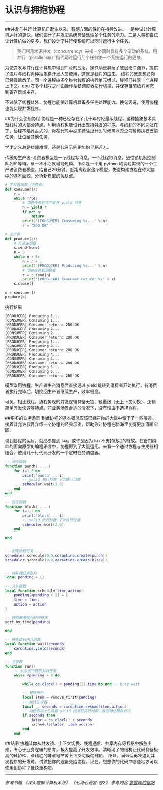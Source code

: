 # 认识与拥抱协程

---

##并发与并行
计算机自诞生以来，有两方面的性能在持续改进。一是尝试让计算机运行的更快，我们设计了并发使系统具备处理多个任务的能力。二是人类在尝试让计算机做的更多，我们设计了并行使系统可以同时运行多个任务。

> 我们利用术语并发（concurrency）来指一个同时具有多个活动的系统。用并行（parallelism）指代同时运行几个任务使一个系统运行的更快。

为使并发与并行在计算机中得到广泛的应用，操作系统屏蔽了底层硬件细节，提供了进程与线程两种抽象供开发人员使用，这就是线程的由来。
线程的概念想必你已经很熟悉了。同一个进程由多个称为线程的执行单元组成，线程们共享一个进程上下文。cpu 在多个线程之间由操作系统调度器进行切换，并保存当前线程状态到寄存器或主存。

不过除了线程以外，协程也能使计算机具备多任务处理能力。换句话说，使用协程也能实现并发程序。

##为什么使用协程
协程是一种已经存在了几十年的轻量级线程，这种抽象技术具备线程的大部分特点。利用协程也能设计出支持并发的程序。与线程的不同之处在于，协程不是抢占式的，你在代码中必须标注出什么时候可以安全的暂停执行当前任务，让位给其他任务。

学术定义总是枯燥难懂，还是代码示例更加的平易近人。

传统的生产者-消费者模型是一个线程写消息，一个线程取消息，通过锁机制控制队列和等待，但一不小心就可能死锁。下面是一个用 python 的协程实现的一个生产者消费者模型。给自己20分钟，近距离观察这个模型，快速构建协程在你大脑中的基本面貌，分析新模型的优缺点。


```python
# 生成器函数（消费者）
def consumer():
    r = ''
    while True:
        # 切换任务到生产者并 yield 结果
        n = yield r
        if not n:
            return
        print('[CONSUMER] Consuming %s...' % n)
        r = '200 OK'

# 生产者
def produce(c):
    # 开启生成器
    c.send(None)
    n = 0
    while n < 5:
        n = n + 1
        print('[PRODUCER] Producing %s...' % n)
        # 切换任务到消费者
        r = c.send(n)
        print('[PRODUCER] Consumer return: %s' % r)
    c.close()

c = consumer()
produce(c)


```
执行结果
```
[PRODUCER] Producing 1...
[CONSUMER] Consuming 1...
[PRODUCER] Consumer return: 200 OK
[PRODUCER] Producing 2...
[CONSUMER] Consuming 2...
[PRODUCER] Consumer return: 200 OK
[PRODUCER] Producing 3...
[CONSUMER] Consuming 3...
[PRODUCER] Consumer return: 200 OK
[PRODUCER] Producing 4...
[CONSUMER] Consuming 4...
[PRODUCER] Consumer return: 200 OK
[PRODUCER] Producing 5...
[CONSUMER] Consuming 5...
[PRODUCER] Consumer return: 200 OK

```

模型改用协程，生产者生产消息后直接通过 yield 跳转到消费者开始执行，待消费者执行完毕后，切换回生产者继续生产，效率极高。

可见，相比线程，协程实现的并发逻辑具备无锁、轻量级（无上下文切换）、逻辑简单开发快速等特点。在业务场景合适的情况下，没有理由不选择协程。

##更多的业务场景
到此协程的基本概念应该已经在你的大脑中留下了一些痕迹。接着请允许我再介绍一个协程的经典示例，帮助你让协程在脑海里变得更加清晰牢固。

谈到协程的运用，就必须提到 lua。或许是因为 lua 不支持线程的缘故。在这门纯粹的面向原型的编程语言中，协程得到了大量运用。来看一个通过协程与生成器相结合，使用几十行代码开发的一个定时任务调度器。

```lua
-- 进攻函数
function punch( ... )
	for i=1,5 do
		print('punch' .. i)
		-- yelid 执行秒数 下次执行位置
		scheduler.wait(1.0)
	end
end

-- 防守函数
function block( ... )
	for i=1,3 do
		print('block' .. i)
		-- yelid 执行秒数 下次执行位置
		scheduler.wait(2.0)
	end

end


-- 创建协程任务
scheduler.schedule(0.0,coroutine.create(punch))
scheduler.schedule(0.0,coroutine.create(block))


-- 待处理任务队列
local pending = {}

-- 入队函数
local function schedule(time,action)
	pending[#pending + 1] = {
	time = time,
	action = action
}

-- 按照未来执行时间排序
sort_by_time(pending)

end

-- 任务执行出让函数
local function wait(seconds)
	coroutine.yield(seconds)
end

-- 主函数
function run()
	-- 从队列中获取处理任务
	while #pending > 0 do

		while os.clock() < pending[1].time do end -- busy-wait

		-- 移除任务
		local item = remove_first(pending)
		-- 执行生成器
		local _, seconds = coroutine.resume(item.action)
		-- 将任务加上生成器 yelid 回来的执行时间，放回待处理队列中
		if seconds then 
			later = os.clock() + seconds
			sschedule(later, item.action)
		end
	end

```



##结语
协程让你从并发锁、上下文切换、线程通信、共享内存等桎梏中解脱出来，专心于业务逻辑的思考，极大提高了开发效率。清晰明了的结构让代码具备极高的维护性。单线程的特点可节省上下文切换的开销。
所以，当今后再次遇到并发程序的开发时，试试把你的逻辑交给协程。现在，想想你的代码中哪些地方可以使用到协程？赶快重构吧。

---

*参考书籍*
*《深入理解计算机系统》*
*《七周七语言-卷2》*
*参考内容*
*[廖雪峰的官网](https://www.liaoxuefeng.com/wiki/0014316089557264a6b348958f449949df42a6d3a2e542c000/001432090171191d05dae6e129940518d1d6cf6eeaaa969000)*

